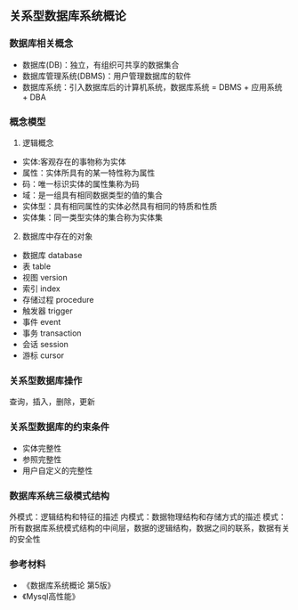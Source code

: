 ## 关系型数据库系统概论

### 数据库相关概念
- 数据库(DB)：独立，有组织可共享的数据集合
- 数据库管理系统(DBMS)：用户管理数据库的软件
- 数据库系统：引入数据库后的计算机系统，数据库系统 = DBMS + 应用系统 + DBA
### 概念模型
1. 逻辑概念
- 实体:客观存在的事物称为实体
- 属性：实体所具有的某一特性称为属性
- 码：唯一标识实体的属性集称为码
- 域：是一组具有相同数据类型的值的集合
- 实体型：具有相同属性的实体必然具有相同的特质和性质
- 实体集：同一类型实体的集合称为实体集

2. 数据库中存在的对象
- 数据库 database
- 表 table
- 视图 version
- 索引 index
- 存储过程 procedure
- 触发器 trigger
- 事件 event
- 事务 transaction
- 会话 session
- 游标 cursor

### 关系型数据库操作
查询，插入，删除，更新
### 关系型数据库的约束条件
- 实体完整性
- 参照完整性
- 用户自定义的完整性

### 数据库系统三级模式结构
外模式：逻辑结构和特征的描述
内模式：数据物理结构和存储方式的描述
模式：所有数据库系统模式结构的中间层，数据的逻辑结构，数据之间的联系，数据有关的安全性





### 参考材料 
- 《数据库系统概论 第5版》
- 《Mysql高性能》